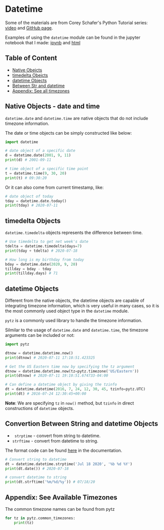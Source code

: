 # Datetime

Some of the materials are from Corey Schafer's Python Tutorial series: [video](https://www.youtube.com/watch?v=eirjjyP2qcQ) and [GitHub page](https://github.com/CoreyMSchafer/code_snippets/blob/master/Datetime/dates.py).

Examples of using the `datetime` module can be found in the jupyter notebook that I made: [ipynb](datetime.ipynb) and [html](https://htmlpreview.github.io/?https://github.com/zhouxu-ds/ds-tools/blob/master/misc/datetime/datetime.html)

## Table of Content

- [Native Obejcts](#native)
- [timedelta Obejcts](#timedelta)
- [datetime Objects](#datetime)
- [Between Str and datetime](#string)
- [Appendix: See all timezones](#tz)

<a name='native'></a>

## Native Objects - date and time

`datetime.date` and `datetime.time` are native objects that do not include timezone information.

The date or time objects can be simply constructed like below:

```python
import datetime

# date object of a specific date
d = datetime.date(2001, 9, 11)
print(d) # 2001-09-11

# time object of a specific time point
t = datetime.time(9, 30, 20)
print(t) # 09:30:20
```

Or it can also come from current timestamp, like:

```python
# date object of today
tday = datetime.date.today()
print(tday) # 2020-07-11
```

<a name='timedelta'></a>

## timedelta Objects

`datetime.timedelta` objects represents the difference between time.

```python
# Use timedelta to get net week's date
tdelta = datetime.timedelta(days=7)
print(tday + tdelta) # 2020-07-18

# How long is my birthday from today
bday = datetime.date(2020, 9, 20)
tillday = bday - tday
print(tillday.days) # 71
```

<a name='datetime'></a>

## datetime Objects

Different from the native objects, the datetime objects are capable of integrating timezone information, which is very useful in many cases, so it is the most commonly used object type in the `datetime` module.

`pytz` is a commonly used library to handle the timezone information.

Silmilar to the usage of `datetime.date` and `datetime.time`, the timezone arguments can be included or not:

```python
import pytz

dtnow = datetime.datetime.now()
print(dtnow) # 2020-07-11 17:10:51.423325

# Get the US Eastern time now by specifying the tz argument
dtnow = datetime.datetime.now(tz=pytz.timezone('US/Eastern'))
print(dtnow) # 2020-07-11 19:10:51.674733-04:00

# Can define a datetime object by giving the tzinfo
dt = datetime.datetime(2016, 7, 24, 12, 30, 45, tzinfo=pytz.UTC)
print(dt) # 2016-07-24 12:30:45+00:00
```

**Note**: We are specifying `tz` in `now()` method, but `tzinfo` in direct constructions of `datetime` objects.

<a name='string'></a>

## Convertion Between String and datetime Objects

- ` strptime` - convert from string to datetime.
- `strftime` - convert from datetime to string.

The format code can be found [here](https://docs.python.org/3/library/datetime.html#strftime-and-strptime-format-codes) in the documentation.

```python
# Convert string to datetime
dt = datetime.datetime.strptime('Jul 18 2020', '%b %d %Y')
print(dt.date()) # 2020-07-18

# convert datetime to string
print(dt.strftime('%m/%d/%y')) # 07/18/20
```

<a name='tz'></a>

## Appendix: See Available Timezones

The common timezone names can be found from pytz

```python
for tz in pytz.common_timezones:
    print(tz)
```

